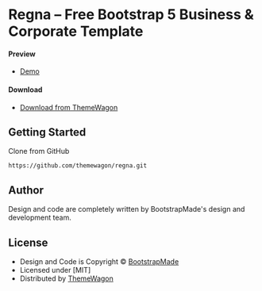 # Regna – Free Bootstrap 5 Business & Corporate Template

#### Preview

 - [Demo](https://themewagon.github.io/regna/)

#### Download
 - [Download from ThemeWagon](https://themewagon.com/themes/free-bootstrap-4-agency-template-regna/)
 
 
## Getting Started

Clone from GitHub 
```
https://github.com/themewagon/regna.git
```

## Author

Design and code are completely written by BootstrapMade's design and development team.  


## License

 - Design and Code is Copyright &copy; [BootstrapMade](https://bootstrapmade.com/)
 - Licensed under [MIT]
 - Distributed by [ThemeWagon](https://themewagon.com)
